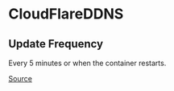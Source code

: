 # CloudFlareDDNS

## Update Frequency

Every 5 minutes or when the container restarts.

[Source](https://github.com/oznu/docker-cloudflare-ddns/issues/11)

